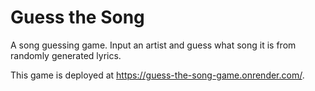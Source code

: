 # Guess the Song
A song guessing game.
Input an artist and guess what song it is from randomly generated lyrics.

This game is deployed at https://guess-the-song-game.onrender.com/.
